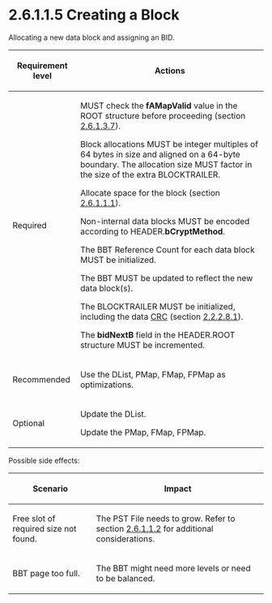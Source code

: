 <html dir="LTR" xmlns:mshelp="http://msdn.microsoft.com/mshelp" xmlns:ddue="http://ddue.schemas.microsoft.com/authoring/2003/5" xmlns:xlink="http://www.w3.org/1999/xlink" xmlns:tool="http://www.microsoft.com/tooltip">
    <head>
        <meta http-equiv="Content-Type" content="text/html; CHARSET=utf-8"></meta>
        <meta name="save" content="history"></meta>
        <title>2.6.1.1.5 Creating a Block</title>
        <xml>
            <mshelp:toctitle title="2.6.1.1.5 Creating a Block"></mshelp:toctitle>
            <mshelp:rltitle title="[MS-PST]: Creating a Block"></mshelp:rltitle>
            <mshelp:keyword index="A" term="fbb1cdf8-1660-489c-bfca-125d05121bf8"></mshelp:keyword>
            <mshelp:attr name="DCSext.ContentType" value="open specification"></mshelp:attr>
            <mshelp:attr name="AssetID" value="fbb1cdf8-1660-489c-bfca-125d05121bf8"></mshelp:attr>
            <mshelp:attr name="TopicType" value="kbRef"></mshelp:attr>
            <mshelp:attr name="DCSext.Title" value="[MS-PST]: Creating a Block" />
        </xml>
    </head>
    <body>
        <div id="header">
            <h1 class="heading">2.6.1.1.5 Creating a Block</h1>
        </div>
        <div id="mainSection">
            <div id="mainBody">
                <div id="allHistory" class="saveHistory"></div>
                <div id="sectionSection0" class="section" name="collapseableSection">
                    

<p>Allocating a new data block and assigning an BID.</p>

<table>
 <thead>
  <tr>
   <th>
   <p>Requirement level</p>
   </th>
   <th>
   <p><b><span>Actions</span></b></p>
   </th>
  </tr>
 </thead>
 <tr>
  <td>
  <p>Required</p>
  </td>
  <td>
  <p>MUST check the <b>fAMapValid</b> value in the ROOT
  structure before proceeding (section <a href="d9bcc1fd-c66a-41b3-b6d7-ed09d2a25ced.md">2.6.1.3.7</a>).</p>
  <p>Block allocations MUST be integer multiples of 64
  bytes in size and aligned on a 64-byte boundary. The allocation size MUST
  factor in the size of the extra BLOCKTRAILER.</p>
  <p>Allocate space for the block (section <a href="d715d1ca-20e9-4966-b9b2-9cd36bd5f657.md">2.6.1.1.1</a>).</p>
  <p>Non-internal data blocks MUST be encoded according to
  HEADER.<b>bCryptMethod</b>.</p>
  <p>The BBT Reference Count for each data block MUST be
  initialized.</p>
  <p>The BBT MUST be updated to reflect the new data
  block(s).</p>
  <p>The BLOCKTRAILER MUST be initialized, including the
  data <a href="08220cc9-69b1-4072-a2e7-2a0ff201d505.md#gt_9cb45a36-92bb-4c14-b2fd-2ad7e2979bfd">CRC</a> (section <a href="a14943ef-70c2-403f-898c-5bc3747117e1.md">2.2.2.8.1</a>).</p>
  <p>The <b>bidNextB</b> field in the HEADER.ROOT structure
  MUST be incremented.</p>
  </td>
 </tr>
 <tr>
  <td>
  <p>Recommended</p>
  </td>
  <td>
  <p>Use the DList, PMap, FMap, FPMap as optimizations.</p>
  </td>
 </tr>
 <tr>
  <td>
  <p>Optional</p>
  </td>
  <td>
  <p>Update the DList.</p>
  <p>Update the PMap, FMap, FPMap.</p>
  </td>
 </tr>
</table>

<p>Possible side effects:</p>

<table>
 <thead>
  <tr>
   <th>
   <p>Scenario</p>
   </th>
   <th>
   <p>Impact</p>
   </th>
  </tr>
 </thead>
 <tr>
  <td>
  <p>Free slot of required size not found.</p>
  </td>
  <td>
  <p>The PST File needs to grow. Refer to section <a href="cbea68b6-e93e-4477-a8ae-7e71c6b7908e.md">2.6.1.1.2</a> for additional
  considerations.</p>
  </td>
 </tr>
 <tr>
  <td>
  <p>BBT page too full.</p>
  </td>
  <td>
  <p>The BBT might need more levels or need to be balanced.</p>
  </td>
 </tr>
</table>

<p> </p>
                </div>
            </div>
        </div>
    </body>
</html>